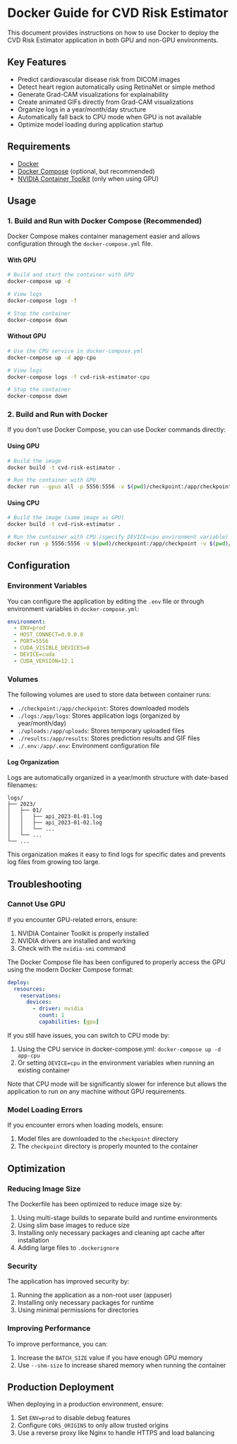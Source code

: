 # Docker Guide for CVD Risk Estimator

This document provides instructions on how to use Docker to deploy the CVD Risk Estimator application in both GPU and non-GPU environments.

## Key Features

- Predict cardiovascular disease risk from DICOM images
- Detect heart region automatically using RetinaNet or simple method
- Generate Grad-CAM visualizations for explainability
- Create animated GIFs directly from Grad-CAM visualizations
- Organize logs in a year/month/day structure
- Automatically fall back to CPU mode when GPU is not available
- Optimize model loading during application startup

## Requirements

- [Docker](https://docs.docker.com/get-docker/)
- [Docker Compose](https://docs.docker.com/compose/install/) (optional, but recommended)
- [NVIDIA Container Toolkit](https://docs.nvidia.com/datacenter/cloud-native/container-toolkit/install-guide.html) (only when using GPU)

## Usage

### 1. Build and Run with Docker Compose (Recommended)

Docker Compose makes container management easier and allows configuration through the `docker-compose.yml` file.

#### With GPU

```bash
# Build and start the container with GPU
docker-compose up -d

# View logs
docker-compose logs -f

# Stop the container
docker-compose down
```

#### Without GPU

```bash
# Use the CPU service in docker-compose.yml
docker-compose up -d app-cpu

# View logs
docker-compose logs -f cvd-risk-estimator-cpu

# Stop the container
docker-compose down
```

### 2. Build and Run with Docker

If you don't use Docker Compose, you can use Docker commands directly:

#### Using GPU

```bash
# Build the image
docker build -t cvd-risk-estimator .

# Run the container with GPU
docker run --gpus all -p 5556:5556 -v $(pwd)/checkpoint:/app/checkpoint -v $(pwd)/logs:/app/logs -v $(pwd)/uploads:/app/uploads -v $(pwd)/results:/app/results -v $(pwd)/.env:/app/.env --name cvd-risk-estimator -d cvd-risk-estimator
```

#### Using CPU

```bash
# Build the image (same image as GPU)
docker build -t cvd-risk-estimator .

# Run the container with CPU (specify DEVICE=cpu environment variable)
docker run -p 5556:5556 -v $(pwd)/checkpoint:/app/checkpoint -v $(pwd)/logs:/app/logs -v $(pwd)/uploads:/app/uploads -v $(pwd)/results:/app/results -v $(pwd)/.env:/app/.env -e DEVICE=cpu -e CUDA_VISIBLE_DEVICES= --name cvd-risk-estimator-cpu -d cvd-risk-estimator
```

## Configuration

### Environment Variables

You can configure the application by editing the `.env` file or through environment variables in `docker-compose.yml`:

```yaml
environment:
  - ENV=prod
  - HOST_CONNECT=0.0.0.0
  - PORT=5556
  - CUDA_VISIBLE_DEVICES=0
  - DEVICE=cuda
  - CUDA_VERSION=12.1
```

### Volumes

The following volumes are used to store data between container runs:

- `./checkpoint:/app/checkpoint`: Stores downloaded models
- `./logs:/app/logs`: Stores application logs (organized by year/month/day)
- `./uploads:/app/uploads`: Stores temporary uploaded files
- `./results:/app/results`: Stores prediction results and GIF files
- `./.env:/app/.env`: Environment configuration file

#### Log Organization

Logs are automatically organized in a year/month structure with date-based filenames:

```plaintext
logs/
├── 2023/
│   ├── 01/
│   │   ├── api_2023-01-01.log
│   │   ├── api_2023-01-02.log
│   │   └── ...
│   └── ...
└── ...
```

This organization makes it easy to find logs for specific dates and prevents log files from growing too large.

## Troubleshooting

### Cannot Use GPU

If you encounter GPU-related errors, ensure:

1. NVIDIA Container Toolkit is properly installed
2. NVIDIA drivers are installed and working
3. Check with the `nvidia-smi` command

The Docker Compose file has been configured to properly access the GPU using the modern Docker Compose format:

```yaml
deploy:
  resources:
    reservations:
      devices:
        - driver: nvidia
          count: 1
          capabilities: [gpu]
```

If you still have issues, you can switch to CPU mode by:

1. Using the CPU service in docker-compose.yml: `docker-compose up -d app-cpu`
2. Or setting `DEVICE=cpu` in the environment variables when running an existing container

Note that CPU mode will be significantly slower for inference but allows the application to run on any machine without GPU requirements.

### Model Loading Errors

If you encounter errors when loading models, ensure:

1. Model files are downloaded to the `checkpoint` directory
2. The `checkpoint` directory is properly mounted to the container

## Optimization

### Reducing Image Size

The Dockerfile has been optimized to reduce image size by:

1. Using multi-stage builds to separate build and runtime environments
2. Using slim base images to reduce size
3. Installing only necessary packages and cleaning apt cache after installation
4. Adding large files to `.dockerignore`

### Security

The application has improved security by:

1. Running the application as a non-root user (appuser)
2. Installing only necessary packages for runtime
3. Using minimal permissions for directories

### Improving Performance

To improve performance, you can:

1. Increase the `BATCH_SIZE` value if you have enough GPU memory
2. Use `--shm-size` to increase shared memory when running the container

## Production Deployment

When deploying in a production environment, ensure:

1. Set `ENV=prod` to disable debug features
2. Configure `CORS_ORIGINS` to only allow trusted origins
3. Use a reverse proxy like Nginx to handle HTTPS and load balancing
